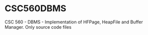 # CSC560DBMS
CSC 560 - DBMS - Implementation of HFPage, HeapFile and Buffer Manager. Only source code files
